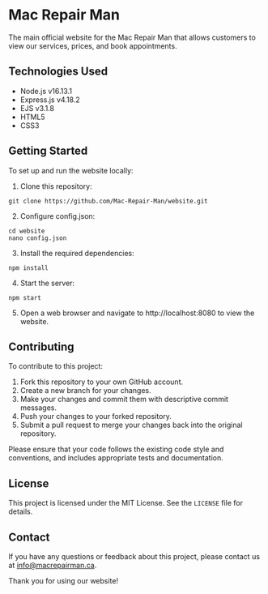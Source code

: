# Mac Repair Man
The main official website for the Mac Repair Man that allows customers to view our services, prices, and book appointments.

## Technologies Used
- Node.js v16.13.1
- Express.js v4.18.2
- EJS v3.1.8
- HTML5
- CSS3

## Getting Started
To set up and run the website locally:

1. Clone this repository:
```
git clone https://github.com/Mac-Repair-Man/website.git
```

2. Configure config.json:
```
cd website
nano config.json
```

3. Install the required dependencies:
```
npm install
```

4. Start the server:
```
npm start
```

5. Open a web browser and navigate to http://localhost:8080 to view the website.

## Contributing
To contribute to this project:

1. Fork this repository to your own GitHub account.
2. Create a new branch for your changes.
3. Make your changes and commit them with descriptive commit messages.
4. Push your changes to your forked repository.
5. Submit a pull request to merge your changes back into the original repository.

Please ensure that your code follows the existing code style and conventions, and includes appropriate tests and documentation.

## License
This project is licensed under the MIT License. See the `LICENSE` file for details.

## Contact
If you have any questions or feedback about this project, please contact us at info@macrepairman.ca.

Thank you for using our website!
